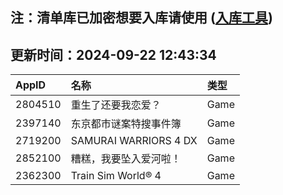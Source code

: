 ## 注：清单库已加密想要入库请使用 ([入库工具](https://github.com/BlankTMing/ManifestAutoUpdate/releases))

## 更新时间：2024-09-22 12:43:34
| AppID | 名称 | 类型  |
| :-------------------- | :----------------------------- | :----------- |
| 2804510 | 重生了还要我恋爱？| Game |
| 2397140 | 东京都市谜案特搜事件簿| Game |
| 2719200 | SAMURAI WARRIORS 4 DX| Game |
| 2852100 | 糟糕，我要坠入爱河啦！| Game |
| 2362300 | Train Sim World® 4| Game |
